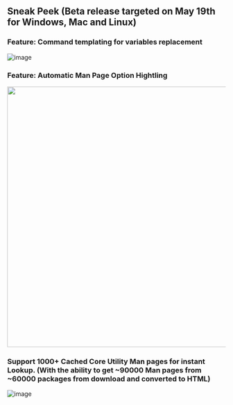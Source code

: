 ## Sneak Peek (Beta release targeted on May 19th for Windows, Mac and Linux)
### Feature: Command templating for variables replacement
![image](https://github.com/johnwangwyx/cmdCompass/assets/78456315/e6010159-84a5-4fbf-a9c8-d614be41ce43)
### Feature: Automatic Man Page Option Hightling
<img src="https://github.com/johnwangwyx/cmdCompass/assets/78456315/ef61b501-7186-4e1a-afa8-8837871b3810" width="600">

### Support 1000+ Cached Core Utility Man pages for instant Lookup. (With the ability to get ~90000 Man pages from ~60000 packages from download and converted to HTML)

![image](https://github.com/johnwangwyx/cmdCompass/assets/78456315/e0d65d28-97af-4d75-8c9e-0e144b023dc8)


